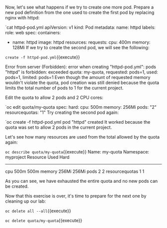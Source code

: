 
Now, let's see what happens if we try to create one more pod. Prepare a new pod definition from the one used to create the first pod by replacing nginx with httpd:


`cat httpd-pod.yml
apiVersion: v1
kind: Pod
metadata:
  name: httpd
  labels:
    role: web
spec:
  containers:
  - name: httpd
    image: httpd
    resources:
      requests:
        cpu: 400m
        memory: 128Mi
If we try to create the second pod, we will see the following:


`create -f httpd-pod.yml`{{execute}}

Error from server (Forbidden): error when creating "httpd-pod.yml": pods "httpd" is forbidden: exceeded quota: my-quota, requested: pods=1, used: pods=1, limited: pods=1
Even though the amount of requested memory wouldn't violate the quota, pod creation was still denied because the quota limits the total number of pods to 1 for the current project.

Edit the quota to allow 2 pods and 2 CPU cores:


`oc edit quota/my-quota
spec:
  hard:
    cpu: 500m
    memory: 256Mi
    pods: "2"
    resourcequotas: "1"
Try creating the second pod again:


`oc create -f httpd-pod.yml
pod "httpd" created
It worked because the quota was set to allow 2 pods in the current project.

Let's see how many resources are used from the total allowed by the quota again:


`oc describe quota/my-quota`{{execute}}
Name:            my-quota
Namespace:       myproject
Resource         Used    Hard
--------         ----    ----
cpu              500m    500m
memory           256Mi   256Mi
pods             2       2
resourcequotas   1       1

As you can see, we have exhausted the entire quota and no new pods can be created.

Now that this exercise is over, it's time to prepare for the next one by cleaning up our lab:


`oc delete all --all`{{execute}}


`oc delete quota/my-quota`{{execute}}
